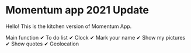 # Momentum app 2021 Update

Hello!
This is the kitchen version of Momentum App.

Main function
✔ To do list
✔ Clock
✔ Mark your name
✔ Show my pictures
✔ Show quotes
✔ Geolocation
